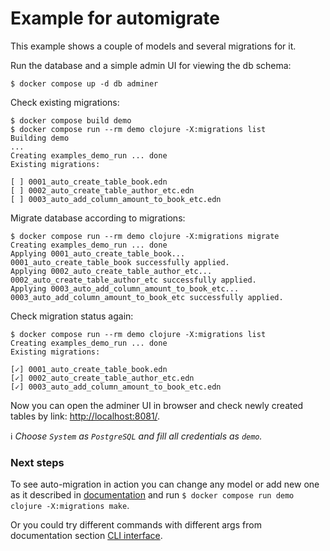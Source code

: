 # Example for automigrate

This example shows a couple of models and several migrations for it. 

Run the database and a simple admin UI for viewing the db schema:

```shell
$ docker compose up -d db adminer
```

Check existing migrations:

```shell
$ docker compose build demo
$ docker compose run --rm demo clojure -X:migrations list
Building demo
...
Creating examples_demo_run ... done
Existing migrations:

[ ] 0001_auto_create_table_book.edn
[ ] 0002_auto_create_table_author_etc.edn
[ ] 0003_auto_add_column_amount_to_book_etc.edn
```

Migrate database according to migrations:

```shell
$ docker compose run --rm demo clojure -X:migrations migrate
Creating examples_demo_run ... done
Applying 0001_auto_create_table_book...
0001_auto_create_table_book successfully applied.
Applying 0002_auto_create_table_author_etc...
0002_auto_create_table_author_etc successfully applied.
Applying 0003_auto_add_column_amount_to_book_etc...
0003_auto_add_column_amount_to_book_etc successfully applied.
```

Check migration status again:

```shell
$ docker compose run --rm demo clojure -X:migrations list
Creating examples_demo_run ... done
Existing migrations:

[✓] 0001_auto_create_table_book.edn
[✓] 0002_auto_create_table_author_etc.edn
[✓] 0003_auto_add_column_amount_to_book_etc.edn
```

Now you can open the adminer UI in browser and check newly created tables by link: [http://localhost:8081/](http://localhost:8081/).

:information_source: *Choose `System` as `PostgreSQL` and fill all credentials as `demo`.*

### Next steps
To see auto-migration in action you can change any model or add new one as it described 
in [documentation](https://github.com/abogoyavlensky/automigrate#model-definition) and run 
`$ docker compose run demo clojure -X:migrations make`.

Or you could try different commands with different args from documentation section 
[CLI interface](https://github.com/abogoyavlensky/automigrate#cli-interface).
